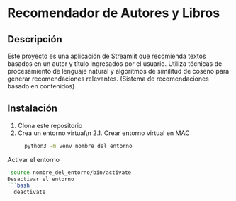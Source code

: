 # Recomendador de Autores y Libros

## Descripción

Este proyecto es una aplicación de Streamlit que recomienda textos basados en un autor y título ingresados por el usuario. Utiliza técnicas de procesamiento de lenguaje natural y algoritmos de similitud de coseno para generar recomendaciones relevantes. (Sistema de recomendaciones basado en contenidos)

## Instalación

1. Clona este repositorio
2. Crea un entorno virtual\n
2.1. Crear entorno virtual en MAC
   ```bash
     python3 -m venv nombre_del_entorno
  Activar el entorno
   ```bash
    source nombre_del_entorno/bin/activate
  Desactivar el entorno
   ```bash
     deactivate

